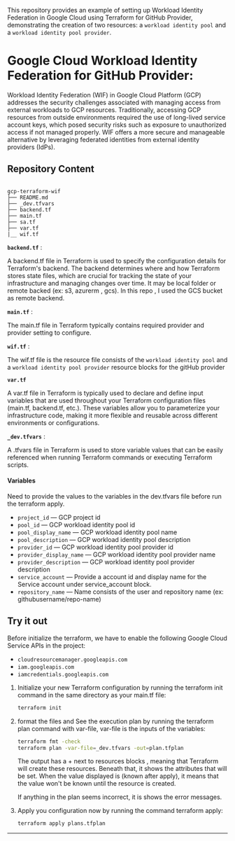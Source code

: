 
This repository provides an example of setting up Workload Identity Federation in Google Cloud using Terraform for GitHub Provider, demonstrating the creation of two resources: a `workload identity pool` and a `workload identity pool provider`.
 
# Google Cloud Workload Identity Federation for GitHub Provider:

Workload Identity Federation (WIF) in Google Cloud Platform (GCP) addresses the security challenges associated with managing access from external workloads to GCP resources. Traditionally, accessing GCP resources from outside environments required the use of long-lived service account keys, which posed security risks such as exposure to unauthorized access if not managed properly. WIF offers a more secure and manageable alternative by leveraging federated identities from external identity providers (IdPs).

## Repository Content

```

gcp-terraform-wif
├── README.md
├── _dev.tfvars
├── backend.tf
├── main.tf
├── sa.tf
├── var.tf
|__ wif.tf

```
**`backend.tf`** :

A backend.tf file in Terraform is used to specify the configuration details for Terraform's backend. The backend determines where and how Terraform stores state files, which are crucial for tracking the state of your infrastructure and managing changes over time. It may be local folder or remote backed (ex: s3, azurerm , gcs). In this repo , I used the GCS bucket as remote backend.

**`main.tf`** :

The main.tf file in Terraform typically contains required provider and provider setting to configure. 

**`wif.tf`** :

The wif.tf file is the resource file consists of the `workload identity pool` and a `workload identity pool provider` resource blocks for the gitHub provider

**`var.tf`**

A var.tf file in Terraform is typically used to declare and define input variables that are used throughout your Terraform configuration files (main.tf, backend.tf, etc.). These variables allow you to parameterize your infrastructure code, making it more flexible and reusable across different environments or configurations.

**`_dev.tfvars`** : 

A .tfvars file in Terraform is used to store variable values that can be easily referenced when running Terraform commands or executing Terraform scripts. 

#### Variables
Need to provide the values to the variables in the dev.tfvars file before run the terraform apply.

- `project_id` — GCP project id
- `pool_id` — GCP workload identity pool id
- `pool_display_name` — GCP workload identity pool name
- `pool_description` — GCP workload identity pool description
- `provider_id` — GCP workload identity pool provider id
- `provider_display_name` — GCP workload identity pool provider name
- `provider_description` — GCP workload identity pool provider description
- `service_account` — Provide a account id and display name for the Service account under service_account block.
- `repository_name` — Name consists of the user and repository name (ex: githubusername/repo-name)

## Try it out

Before initialize the terraform, we have to enable the following Google Cloud Service APIs in the project:

* `cloudresourcemanager.googleapis.com`
* `iam.googleapis.com`
* `iamcredentials.googleapis.com`

1. Initialize your new Terraform configuration by running the terraform init command in the same directory as your main.tf file:

    ```sh
    terraform init
    ```
1. format the files and See the execution plan by running the terraform plan command with var-file, var-file is the inputs of the variables:

    ```sh
    terraform fmt -check
    terraform plan -var-file=_dev.tfvars -out=plan.tfplan
    ```
    The output has a + next to resources blocks , meaning that Terraform will create these resources. Beneath that, it shows the attributes that will be set. When the value displayed is (known after 
    apply), it means that the value won't be known until the resource is created.

    If anything in the plan seems incorrect, it is shows the error messages.

1. Apply you configuration now by running the command terraform apply:

    ```sh
    terraform apply plans.tfplan
    ```
    
----

